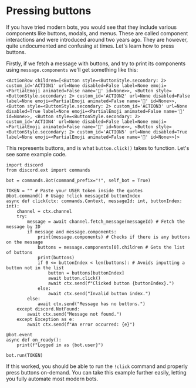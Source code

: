 # Pressing buttons

If you have tried modern bots, you would see that they include various components like buttons, modals, and menus. These are called component interactions and were introduced around two years ago. They are however, quite undocumented and confusing at times. Let's learn how to press buttons.

Firstly, if we fetch a message with buttons, and try to print its components using `message.components` we'll get something like this:

```<ActionRow children=[<Button style=<ButtonStyle.secondary: 2> custom_id='ACTION1' url=None disabled=False label=None emoji=<PartialEmoji animated=False name='🔲' id=None>>, <Button style=<ButtonStyle.secondary: 2> custom_id='ACTION2' url=None disabled=False label=None emoji=<PartialEmoji animated=False name='🔳' id=None>>, <Button style=<ButtonStyle.secondary: 2> custom_id='ACTION3' url=None disabled=True label=None emoji=<PartialEmoji animated=False name='🔵' id=None>>, <Button style=<ButtonStyle.secondary: 2> custom_id='ACTION4' url=None disabled=False label=None emoji=<PartialEmoji animated=False name='🔶' id=None>>, <Button style=<ButtonStyle.secondary: 2> custom_id='ACTION5' url=None disabled=True label=None emoji=<PartialEmoji animated=False name='🔷' id=None>>]>   ```

This represents buttons, and is what `button.click()` takes to function. Let's see some example code.

```
import discord
from discord.ext import commands

bot = commands.Bot(command_prefix="!", self_bot = True)

TOKEN = "" # Paste your USER token inside the quotes
@bot.command() # Usage !click messageId buttonIndex
async def click(ctx: commands.Context, messageId: int, buttonIndex: int):
    channel = ctx.channel
    try:
        message = await channel.fetch_message(messageId) # Fetch the message by ID
        if message and message.components: 
            print(message.components) # Checks if there is any buttons on the message
            buttons = message.components[0].children # Gets the list of buttons
            print(buttons)
            if 0 <= buttonIndex < len(buttons): # Avoids inputting a button not in the list
                button = buttons[buttonIndex]
                await button.click()
                await ctx.send(f"Clicked button {buttonIndex}.")
            else:
                await ctx.send("Invalid button index.")
        else:
            await ctx.send("Message has no buttons.")
    except discord.NotFound:
        await ctx.send("Message not found.")
    except Exception as e:
        await ctx.send(f"An error occurred: {e}")

@bot.event
async def on_ready():
    print(f"Logged in as {bot.user}")

bot.run(TOKEN)
```

If this worked, you should be able to run the `!click` command and properly press buttons on-demand. You can take this example further easily, letting you fully automate most modern bots.
